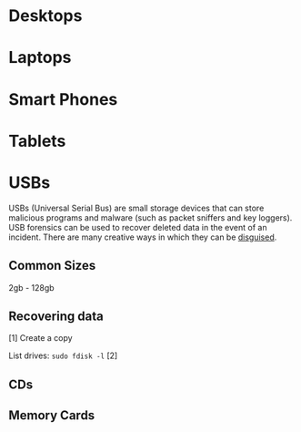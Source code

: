 # Desktops

# Laptops

# Smart Phones

# Tablets

# USBs
USBs (Universal Serial Bus) are small storage devices that can store malicious programs and malware (such as packet sniffers and key loggers). USB forensics can be used to recover deleted data in the event of an incident. There are many creative ways in which they can be [disguised](https://www.hongkiat.com/blog/weird-and-unusual-usb-products/).

## Common Sizes
2gb - 128gb

## Recovering data
[1] Create a copy

List drives: ```sudo fdisk -l```
[2]


## CDs

## Memory Cards

## 
